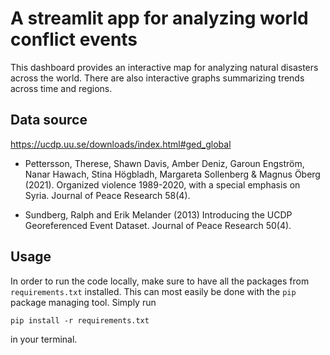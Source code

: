 # A streamlit app for analyzing world conflict events
This dashboard provides an interactive map for analyzing natural disasters across the world.
There are also interactive graphs summarizing trends across time and regions.

## Data source
https://ucdp.uu.se/downloads/index.html#ged_global
* Pettersson, Therese, Shawn Davis, Amber Deniz, Garoun Engström, Nanar Hawach, Stina Högbladh, Margareta Sollenberg & Magnus Öberg (2021). Organized violence 1989-2020, with a special emphasis on Syria. Journal of Peace Research 58(4).

* Sundberg, Ralph and Erik Melander (2013) Introducing the UCDP Georeferenced Event Dataset. Journal of Peace Research 50(4).

## Usage
In order to run the code locally, make sure to have all the packages from `requirements.txt` installed.
This can most easily be done with the `pip` package managing tool. Simply run
```
pip install -r requirements.txt
```
in your terminal.
